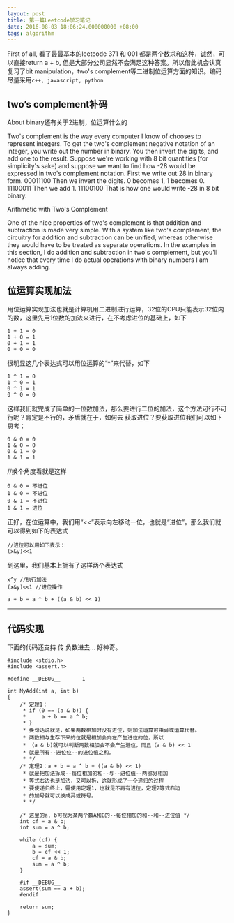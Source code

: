 ```yaml
---
layout: post
title: 第一篇Leetcode学习笔记
date: 2016-08-03 18:06:24.000000000 +08:00
tags: algorithm
---
```

First of all, 看了最最基本的leetcode 371 和 001
都是两个数求和这种，诚然，可以直接return a + b, 但是大部分公司显然不会满足这种答案。所以借此机会认真复习了bit manipulation，two's complement等二进制位运算方面的知识。编码尽量采用`c++, javascript, python`

## two’s complement补码
About binary还有关于2进制，位运算什么的

Two's complement is the way every computer I know of chooses to represent integers. To get the two's complement negative notation of an integer, you write out the number in binary. You then invert the digits, and add one to the result.
Suppose we're working with 8 bit quantities (for simplicity's sake) and suppose we want to find how -28 would be expressed in two's complement notation. First we write out 28 in binary form.
00011100
Then we invert the digits. 0 becomes 1, 1 becomes 0.
11100011
Then we add 1.
11100100
That is how one would write -28 in 8 bit binary.


Arithmetic with Two's Complement

One of the nice properties of two's complement is that addition and subtraction is made very simple. With a system like two's complement, the circuitry for addition and subtraction can be unified, whereas otherwise they would have to be treated as separate operations.
In the examples in this section, I do addition and subtraction in two's complement, but you'll notice that every time I do actual operations with binary numbers I am always adding.


## 位运算实现加法

用位运算实现加法也就是计算机用二进制进行运算，32位的CPU只能表示32位内的数，这里先用1位数的加法来进行，在不考虑进位的基础上，如下	
	
	1 + 1 = 0
	1 + 0 = 1
	0 + 1 = 1
	0 + 0 = 0

很明显这几个表达式可以用位运算的“^”来代替，如下

	1 ^ 1 = 0
	1 ^ 0 = 1
	0 ^ 1 = 1
	0 ^ 0 = 0
这样我们就完成了简单的一位数加法，那么要进行二位的加法，这个方法可行不可行呢？肯定是不行的，矛盾就在于，如何去
获取进位？要获取进位我们可以如下思考：

	0 & 0 = 0
	1 & 0 = 0
	0 & 1 = 0
	1 & 1 = 1

//换个角度看就是这样

	0 & 0 = 不进位
	1 & 0 = 不进位
	0 & 1 = 不进位
	1 & 1 = 进位

正好，在位运算中，我们用“<<”表示向左移动一位，也就是“进位”。那么我们就可以得到如下的表达式
	
	//进位可以用如下表示：
	(x&y)<<1
到这里，我们基本上拥有了这样两个表达式

	x^y //执行加法
	(x&y)<<1 //进位操作

	a + b = a ^ b + ((a & b) << 1) 

---

## 代码实现

下面的代码还支持 传 负数进去... 好神奇。

	#include <stdio.h>
	#include <assert.h>
	
	#define __DEBUG__       1
	
	int MyAdd(int a, int b)
	{
	    /* 定理1：
	     * if (0 == (a & b)) {
	     *     a + b == a ^ b;
	     * }
	     * 换句话说就是，如果两数相加时没有进位，则加法运算可由异或运算代替。
	     * 两数相与生存下来的位就是相加会向左产生进位的位，所以
	     * （a & b)就可以判断两数相加会不会产生进位，而且（a & b) << 1
	     * 就是所有--进位位--的进位值之和。
	     * */
	    /* 定理2：a + b = a ^ b + ((a & b) << 1)
	     * 就是把加法拆成--每位相加的和--与--进位值--两部分相加
	     * 等式右边也是加法，又可以拆，这就形成了一个递归的过程
	     * 要使递归终止，需使用定理1，也就是不再有进位，定理2等式右边
	     * 的加号就可以换成异或符号。
	     * */
	
	    /* 这里的a, b可视为某两个数A和B的--每位相加的和--和--进位值 */
	    int cf = a & b;
	    int sum = a ^ b;
	
	    while (cf) {
	        a = sum;
	        b = cf << 1;
	        cf = a & b;
	        sum = a ^ b;
	    }
	
	    #if __DEBUG__
	    assert(sum == a + b);
	    #endif
	
	    return sum;
	}